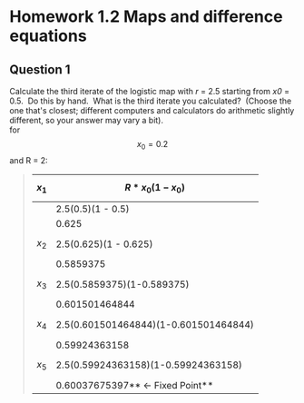 # Homework 1.2 Maps and difference equations

## Question 1

Calculate the third iterate of the logistic map with _r_ = 2.5 starting from _x0_ = 0.5.  Do this by hand.  What is the third iterate you calculated?  \(Choose the one that's closest; different computers and calculators do arithmetic slightly different, so your answer may vary a bit\).  
for $$x_{0}=0.2$$ and R = 2:

> | $$x_{1}$$ | $$R*x_{0}(1-x_{0})$$ |
> | :--- | :--- |
> |  | 2.5\(0.5\)\(1 - 0.5\) |
> |  | 0.625 |
> | $$x_{2}$$ | 2.5\(0.625\)\(1 - 0.625\) |
> |  | 0.5859375 |
> | $$x_{3}$$ | 2.5\(0.5859375\)\(1-0.589375\) |
> |  | 0.601501464844 |
> | $$x_{4}$$ | 2.5\(0.601501464844\)\(1-0.601501464844\) |
> |  | 0.59924363158 |
> | $$x_{5}$$ | 2.5\(0.59924363158\)\(1-0.59924363158\)       |
> |  | 0.60037675397**       &lt;- Fixed Point** |






